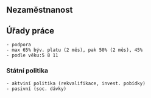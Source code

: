 ## Nezaměstnanost
## Úřady práce
    - podpora
    - max 65% býv. platu (2 měs), pak 50% (2 měs), 45%
    - podle věku:5 8 11
### Státní politika
    - aktviní politika (rekvalifikace, invest. pobídky)
    - pasivní (soc. dávky)

